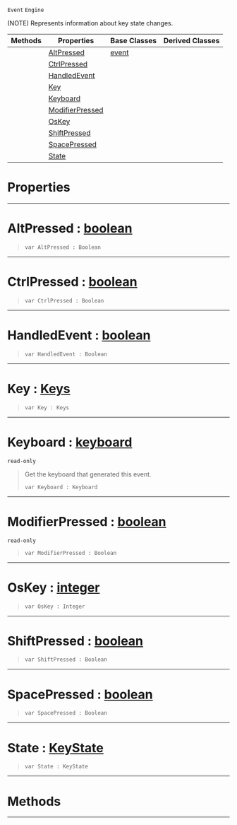  `Event` `Engine`



(NOTE) Represents information about key state changes.

|Methods|Properties|Base Classes|Derived Classes|
|---|---|---|---|
| |[ AltPressed](https://plasmaengine.github.io/PlasmaDocs/Plasma1/C++/code_reference/class_reference/keyboardevent.markdown#altpressed-plasma-engine-d)|[event](https://plasmaengine.github.io/PlasmaDocs/Plasma1/C++/code_reference/class_reference/event.markdown)| |
| |[ CtrlPressed](https://plasmaengine.github.io/PlasmaDocs/Plasma1/C++/code_reference/class_reference/keyboardevent.markdown#ctrlpressed-plasma-engine)| | |
| |[ HandledEvent](https://plasmaengine.github.io/PlasmaDocs/Plasma1/C++/code_reference/class_reference/keyboardevent.markdown#handledevent-plasma-engine)| | |
| |[ Key](https://plasmaengine.github.io/PlasmaDocs/Plasma1/C++/code_reference/class_reference/keyboardevent.markdown#key-plasma-engine-document)| | |
| |[ Keyboard](https://plasmaengine.github.io/PlasmaDocs/Plasma1/C++/code_reference/class_reference/keyboardevent.markdown#keyboard-plasma-engine-doc)| | |
| |[ ModifierPressed](https://plasmaengine.github.io/PlasmaDocs/Plasma1/C++/code_reference/class_reference/keyboardevent.markdown#modifierpressed-plasma-eng)| | |
| |[ OsKey](https://plasmaengine.github.io/PlasmaDocs/Plasma1/C++/code_reference/class_reference/keyboardevent.markdown#oskey-plasma-engine-docume)| | |
| |[ ShiftPressed](https://plasmaengine.github.io/PlasmaDocs/Plasma1/C++/code_reference/class_reference/keyboardevent.markdown#shiftpressed-plasma-engine)| | |
| |[ SpacePressed](https://plasmaengine.github.io/PlasmaDocs/Plasma1/C++/code_reference/class_reference/keyboardevent.markdown#spacepressed-plasma-engine)| | |
| |[ State](https://plasmaengine.github.io/PlasmaDocs/Plasma1/C++/code_reference/class_reference/keyboardevent.markdown#state-plasma-engine-docume)| | |


 #  Properties


---  
 #  AltPressed : [boolean](https://plasmaengine.github.io/PlasmaDocs/Plasma1/C++/code_reference/lightning_base_types/boolean.markdown)

> 
> ``` lang=cpp, name=Lightning
> var AltPressed : Boolean


---  
 #  CtrlPressed : [boolean](https://plasmaengine.github.io/PlasmaDocs/Plasma1/C++/code_reference/lightning_base_types/boolean.markdown)

> 
> ``` lang=cpp, name=Lightning
> var CtrlPressed : Boolean


---  
 #  HandledEvent : [boolean](https://plasmaengine.github.io/PlasmaDocs/Plasma1/C++/code_reference/lightning_base_types/boolean.markdown)

> 
> ``` lang=cpp, name=Lightning
> var HandledEvent : Boolean


---  
 #  Key : [Keys](https://plasmaengine.github.io/PlasmaDocs/Plasma1/C++/code_reference/enum_reference.markdown#keys)

> 
> ``` lang=cpp, name=Lightning
> var Key : Keys


---  
 #  Keyboard : [keyboard](https://plasmaengine.github.io/PlasmaDocs/Plasma1/C++/code_reference/class_reference/keyboard.markdown)

 `read-only`

> Get the keyboard that generated this event.
> ``` lang=cpp, name=Lightning
> var Keyboard : Keyboard


---  
 #  ModifierPressed : [boolean](https://plasmaengine.github.io/PlasmaDocs/Plasma1/C++/code_reference/lightning_base_types/boolean.markdown)

 `read-only`

> 
> ``` lang=cpp, name=Lightning
> var ModifierPressed : Boolean


---  
 #  OsKey : [integer](https://plasmaengine.github.io/PlasmaDocs/Plasma1/C++/code_reference/lightning_base_types/integer.markdown)

> 
> ``` lang=cpp, name=Lightning
> var OsKey : Integer


---  
 #  ShiftPressed : [boolean](https://plasmaengine.github.io/PlasmaDocs/Plasma1/C++/code_reference/lightning_base_types/boolean.markdown)

> 
> ``` lang=cpp, name=Lightning
> var ShiftPressed : Boolean


---  
 #  SpacePressed : [boolean](https://plasmaengine.github.io/PlasmaDocs/Plasma1/C++/code_reference/lightning_base_types/boolean.markdown)

> 
> ``` lang=cpp, name=Lightning
> var SpacePressed : Boolean


---  
 #  State : [KeyState](https://plasmaengine.github.io/PlasmaDocs/Plasma1/C++/code_reference/enum_reference.markdown#keystate)

> 
> ``` lang=cpp, name=Lightning
> var State : KeyState


---  
 #  Methods


---  
 

 